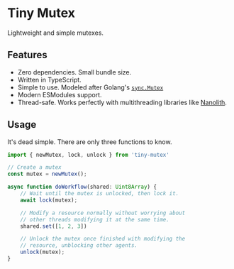 # Tiny Mutex

Lightweight and simple mutexes.

## Features

- Zero dependencies. Small bundle size.
- Written in TypeScript.
- Simple to use. Modeled after Golang's [`sync.Mutex`](https://go.dev/tour/concurrency/9)
- Modern ESModules support.
- Thread-safe. Works perfectly with multithreading libraries like [Nanolith](https://www.npmjs.com/package/nanolith).

## Usage

It's dead simple. There are only three functions to know.

```TypeScript
import { newMutex, lock, unlock } from 'tiny-mutex'

// Create a mutex
const mutex = newMutex();

async function doWorkflow(shared: Uint8Array) {
    // Wait until the mutex is unlocked, then lock it.
    await lock(mutex);

    // Modify a resource normally without worrying about
    // other threads modifying it at the same time.
    shared.set([1, 2, 3])

    // Unlock the mutex once finished with modifying the
    // resource, unblocking other agents.
    unlock(mutex);
}
```
